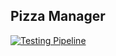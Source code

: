 ## Pizza Manager

[![Testing Pipeline](https://github.com/bjvalmaseda-dev/pizza-manager-app/actions/workflows/pipeline.yml/badge.svg)](https://github.com/bjvalmaseda-dev/pizza-manager-app/actions/workflows/pipeline.yml)